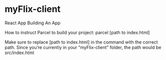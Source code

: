 # myFlix-client

React App
Building An App

How to instruct Parcel to build your project:
parcel [path to index.html]

Make sure to replace [path to index.html] in the command with the correct path. Since you’re currently in your “myFlix-client” folder, the path would be src/index.html
